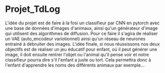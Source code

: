 # Projet_TdLog
L'idée du projet est de faire à la fosi un classifieur par CNN en pytorch avec une base de données d'images d'animaux, ainsi qu'un générateur d'image qui utilisent des algorithmes de diffusion. Pour ce faire
il s'agira de réaliser un VAE (auto_encodeur variotionnel) ainsi qu'un réseau de neurones entrainé à débruiter des images.
L'idée finale, si nous réussissons nos deux objectifs est de réaliser un jeu éducatif pour enfant, où il peut générer une image, il doit ensuite rentrer l'objet ou l'animal qu'il pense voir et notre classifieur
pourra dire s'il l'enfant a juste ou tort. Cela permettra donc à l'enfant d'apprendre les noms des différents animaux par exemple... 
